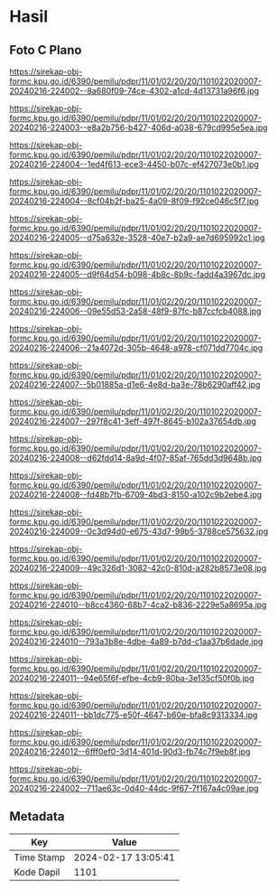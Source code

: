 # Hasil

## Foto C Plano

https://sirekap-obj-formc.kpu.go.id/6390/pemilu/pdpr/11/01/02/20/20/1101022020007-20240216-224002--8a680f09-74ce-4302-a1cd-4d13731a96f6.jpg

https://sirekap-obj-formc.kpu.go.id/6390/pemilu/pdpr/11/01/02/20/20/1101022020007-20240216-224003--e8a2b756-b427-406d-a038-679cd995e5ea.jpg

https://sirekap-obj-formc.kpu.go.id/6390/pemilu/pdpr/11/01/02/20/20/1101022020007-20240216-224004--1ed4f613-ece3-4450-b07c-ef427073e0b1.jpg

https://sirekap-obj-formc.kpu.go.id/6390/pemilu/pdpr/11/01/02/20/20/1101022020007-20240216-224004--8cf04b2f-ba25-4a09-8f09-f92ce046c5f7.jpg

https://sirekap-obj-formc.kpu.go.id/6390/pemilu/pdpr/11/01/02/20/20/1101022020007-20240216-224005--d75a632e-3528-40e7-b2a9-ae7d695992c1.jpg

https://sirekap-obj-formc.kpu.go.id/6390/pemilu/pdpr/11/01/02/20/20/1101022020007-20240216-224005--d9f64d54-b098-4b8c-8b9c-fadd4a3967dc.jpg

https://sirekap-obj-formc.kpu.go.id/6390/pemilu/pdpr/11/01/02/20/20/1101022020007-20240216-224006--09e55d53-2a58-48f9-87fc-b87ccfcb4088.jpg

https://sirekap-obj-formc.kpu.go.id/6390/pemilu/pdpr/11/01/02/20/20/1101022020007-20240216-224006--21a4072d-305b-4648-a978-cf071dd7704c.jpg

https://sirekap-obj-formc.kpu.go.id/6390/pemilu/pdpr/11/01/02/20/20/1101022020007-20240216-224007--5b01885a-d1e6-4e8d-ba3e-78b6290aff42.jpg

https://sirekap-obj-formc.kpu.go.id/6390/pemilu/pdpr/11/01/02/20/20/1101022020007-20240216-224007--297f8c41-3eff-497f-8645-b102a37654db.jpg

https://sirekap-obj-formc.kpu.go.id/6390/pemilu/pdpr/11/01/02/20/20/1101022020007-20240216-224008--d62fdd14-8a9d-4f07-85af-765dd3d9648b.jpg

https://sirekap-obj-formc.kpu.go.id/6390/pemilu/pdpr/11/01/02/20/20/1101022020007-20240216-224008--fd48b7fb-6709-4bd3-8150-a102c9b2ebe4.jpg

https://sirekap-obj-formc.kpu.go.id/6390/pemilu/pdpr/11/01/02/20/20/1101022020007-20240216-224009--0c3d94d0-e675-43d7-99b5-3788ce575632.jpg

https://sirekap-obj-formc.kpu.go.id/6390/pemilu/pdpr/11/01/02/20/20/1101022020007-20240216-224009--49c326d1-3082-42c0-810d-a282b8573e08.jpg

https://sirekap-obj-formc.kpu.go.id/6390/pemilu/pdpr/11/01/02/20/20/1101022020007-20240216-224010--b8cc4360-68b7-4ca2-b836-2229e5a8695a.jpg

https://sirekap-obj-formc.kpu.go.id/6390/pemilu/pdpr/11/01/02/20/20/1101022020007-20240216-224010--793a3b8e-4dbe-4a89-b7dd-c1aa37b6dade.jpg

https://sirekap-obj-formc.kpu.go.id/6390/pemilu/pdpr/11/01/02/20/20/1101022020007-20240216-224011--94e65f6f-efbe-4cb9-80ba-3e135cf50f0b.jpg

https://sirekap-obj-formc.kpu.go.id/6390/pemilu/pdpr/11/01/02/20/20/1101022020007-20240216-224011--bb1dc775-e50f-4647-b60e-bfa8c9313334.jpg

https://sirekap-obj-formc.kpu.go.id/6390/pemilu/pdpr/11/01/02/20/20/1101022020007-20240216-224012--6fff0ef0-3d14-401d-90d3-fb74c7f9eb8f.jpg

https://sirekap-obj-formc.kpu.go.id/6390/pemilu/pdpr/11/01/02/20/20/1101022020007-20240216-224002--711ae63c-0d40-44dc-9f67-7f167a4c09ae.jpg


## Metadata

| Key        | Value               |
| ---------- | ------------------- |
| Time Stamp | 2024-02-17 13:05:41 |
| Kode Dapil | 1101                |



